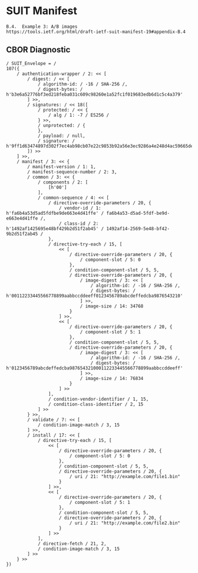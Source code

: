 <!--
 Copyright (c) 2020-2023 SECOM CO., LTD. All Rights reserved.

 SPDX-License-Identifier: BSD-2-Clause
-->

# SUIT Manifest
    B.4.  Example 3: A/B images
    https://tools.ietf.org/html/draft-ietf-suit-manifest-19#appendix-B.4


## CBOR Diagnostic
    / SUIT_Envelope = /
    107({
        / authentication-wrapper / 2: << [
            / digest: / << [
                / algorithm-id: / -16 / SHA-256 /,
                / digest-bytes: / h'b3e6a52776bf3ed218feba031c609c98260e1a52fc1f019683edb6d1c5c4a379'
            ] >>,
            / signatures: / << 18([
                / protected: / << {
                    / alg / 1: -7 / ES256 /
                } >>,
                / unprotected: / {
                },
                / payload: / null,
                / signature: / h'9ff1d63474897d302f7ec4ab98cb07e22c9853b92a56e3ec9286a4e248d4ac59665de35824c1caad4b056b35e8a40c60086f36eb519e31c7710db4fdc0b99eff'
            ]) >>
        ] >>,
        / manifest / 3: << {
            / manifest-version / 1: 1,
            / manifest-sequence-number / 2: 3,
            / common / 3: << {
                / components / 2: [
                    [h'00']
                ],
                / common-sequence / 4: << [
                    / directive-override-parameters / 20, {
                        / vendor-id / 1: h'fa6b4a53d5ad5fdfbe9de663e4d41ffe' / fa6b4a53-d5ad-5fdf-be9d-e663e4d41ffe /,
                        / class-id / 2: h'1492af1425695e48bf429b2d51f2ab45' / 1492af14-2569-5e48-bf42-9b2d51f2ab45 /
                    },
                    / directive-try-each / 15, [
                        << [
                            / directive-override-parameters / 20, {
                                / component-slot / 5: 0
                            },
                            / condition-component-slot / 5, 5,
                            / directive-override-parameters / 20, {
                                / image-digest / 3: << [
                                    / algorithm-id: / -16 / SHA-256 /,
                                    / digest-bytes: / h'00112233445566778899aabbccddeeff0123456789abcdeffedcba9876543210'
                                ] >>,
                                / image-size / 14: 34768
                            }
                        ] >>,
                        << [
                            / directive-override-parameters / 20, {
                                / component-slot / 5: 1
                            },
                            / condition-component-slot / 5, 5,
                            / directive-override-parameters / 20, {
                                / image-digest / 3: << [
                                    / algorithm-id: / -16 / SHA-256 /,
                                    / digest-bytes: / h'0123456789abcdeffedcba987654321000112233445566778899aabbccddeeff'
                                ] >>,
                                / image-size / 14: 76834
                            }
                        ] >>
                    ],
                    / condition-vendor-identifier / 1, 15,
                    / condition-class-identifier / 2, 15
                ] >>
            } >>,
            / validate / 7: << [
                / condition-image-match / 3, 15
            ] >>,
            / install / 17: << [
                / directive-try-each / 15, [
                    << [
                        / directive-override-parameters / 20, {
                            / component-slot / 5: 0
                        },
                        / condition-component-slot / 5, 5,
                        / directive-override-parameters / 20, {
                            / uri / 21: "http://example.com/file1.bin"
                        }
                    ] >>,
                    << [
                        / directive-override-parameters / 20, {
                            / component-slot / 5: 1
                        },
                        / condition-component-slot / 5, 5,
                        / directive-override-parameters / 20, {
                            / uri / 21: "http://example.com/file2.bin"
                        }
                    ] >>
                ],
                / directive-fetch / 21, 2,
                / condition-image-match / 3, 15
            ] >>
        } >>
    })
